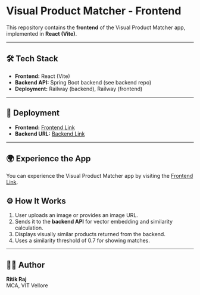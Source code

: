 # Visual Product Matcher - Frontend

This repository contains the **frontend** of the Visual Product Matcher app, implemented in **React (Vite)**.

---

## 🛠 Tech Stack

- **Frontend:** React (Vite)  
- **Backend API:** Spring Boot backend (see backend repo)  
- **Deployment:** Railway (backend), Railway (frontend)

---

## 🚀 Deployment

- **Frontend:** [Frontend Link](https://silver-madeleine-241ed2.netlify.app)  
- **Backend URL:** [Backend Link](https://unthinkable-visual-product-backend-production-0a98.up.railway.app)

---

## 🌍 Experience the App

You can experience the Visual Product Matcher app by visiting the [Frontend Link](https://silver-madeleine-241ed2.netlify.app).

## ⚙️ How It Works

1. User uploads an image or provides an image URL.  
2. Sends it to the **backend API** for vector embedding and similarity calculation.  
3. Displays visually similar products returned from the backend.  
4. Uses a similarity threshold of 0.7 for showing matches.

---

## 👨‍💻 Author

**Ritik Raj**  
MCA, VIT Vellore